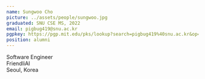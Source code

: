 ```yaml
---
name: Sungwoo Cho
picture: ../assets/people/sungwoo.jpg
graduated: SNU CSE MS, 2022
email: pigbug419@snu.ac.kr
pgpkey: https://pgp.mit.edu/pks/lookup?search=pigbug419%40snu.ac.kr&op=index
position: alumni
---
```

Software Engineer<br>
FriendliAI<br>
Seoul, Korea<br>
